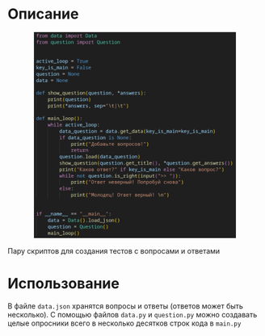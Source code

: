 # Описание

<div align="center">
  <img src="src/1.png" width="400">
</div>

Пару скриптов для создания тестов с вопросами и ответами

# Использование

В файле `data.json` хранятся вопросы и ответы (ответов может быть несколько). С помощью файлов `data.py` и `question.py` можно создавать целые опросники всего в несколько десятков строк кода в `main.py`

